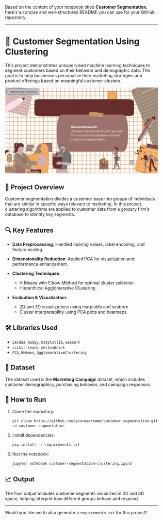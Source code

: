 Based on the content of your notebook titled **Customer Segmentation**, here's a concise and well-structured README you can use for your GitHub repository:

---

# 🧠 Customer Segmentation Using Clustering

This project demonstrates unsupervised machine learning techniques to segment customers based on their behavior and demographic data. The goal is to help businesses personalize their marketing strategies and product offerings based on meaningful customer clusters.

![Customer Segmentation](https://github.com/KarnikaKapoor/Files/blob/main/Colorful%20Handwritten%20About%20Me%20Blank%20Education%20Presentation.gif?raw=true)

## 📌 Project Overview

Customer segmentation divides a customer base into groups of individuals that are similar in specific ways relevant to marketing. In this project, clustering algorithms are applied to customer data from a grocery firm's database to identify key segments.

## 🔍 Key Features

* **Data Preprocessing**: Handled missing values, label encoding, and feature scaling.
* **Dimensionality Reduction**: Applied PCA for visualization and performance enhancement.
* **Clustering Techniques**:

  * K-Means with Elbow Method for optimal cluster selection.
  * Hierarchical Agglomerative Clustering.
* **Evaluation & Visualization**:

  * 2D and 3D visualizations using matplotlib and seaborn.
  * Cluster interpretability using PCA plots and heatmaps.

## 🛠️ Libraries Used

* `pandas`, `numpy`, `matplotlib`, `seaborn`
* `scikit-learn`, `yellowbrick`
* `PCA`, `KMeans`, `AgglomerativeClustering`

## 📁 Dataset

The dataset used is the **Marketing Campaign** dataset, which includes customer demographics, purchasing behavior, and campaign responses.

## 🚀 How to Run

1. Clone the repository:

   ```bash
   git clone https://github.com/yourusername/customer-segmentation.git
   cd customer-segmentation
   ```

2. Install dependencies:

   ```bash
   pip install -r requirements.txt
   ```

3. Run the notebook:

   ```bash
   jupyter notebook customer-segmentation-clustering.ipynb
   ```

## 📈 Output

The final output includes customer segments visualized in 2D and 3D space, helping interpret how different groups behave and respond.

---

Would you like me to also generate a `requirements.txt` for this project?

